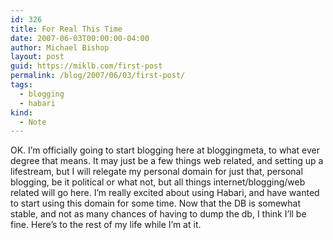 ```yaml
---
id: 326
title: For Real This Time
date: 2007-06-03T00:00:00-04:00
author: Michael Bishop
layout: post
guid: https://miklb.com/first-post
permalink: /blog/2007/06/03/first-post/
tags:
  - blogging
  - habari
kind:
  - Note
---
```

<p>OK.  I’m officially going to start blogging here at bloggingmeta, to what ever degree that means.  It may just be a few things web related, and setting up a lifestream, but I will relegate my personal domain for just that, personal blogging, be it political or what not, but all things internet/blogging/web related will go here.  I’m really excited about using Habari, and have wanted to start using this domain for some time.  Now that the DB is somewhat stable, and not as many chances of having to dump the db, I think I’ll be fine.  Here’s to the rest of my life while I’m at it.</p>